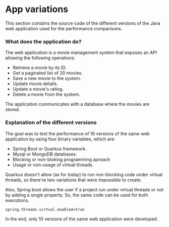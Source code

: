 # App variations

This section contains the source code of the different versions of the Java web application used for the performance comparisons. 

### What does the application do?
The web application is a movie management system that exposes an API allowing the following operations:

- Retrieve a movie by its ID.
- Get a paginated list of 20 movies.
- Save a new movie to the system.
- Update movie details.
- Update a movie's rating.
- Delete a movie from the system.

The application communicates with a database where the movies are stored. 

### Explanation of the different versions

The goal was to test the performance of 16 versions of the same web application by using four binary variables, which are:
- Spring Boot or Quarkus framework.
- Mysql or MongoDB databases.
- Blocking or non-bloking programming aproach
- Usage or non-usage of virtual threads.

Quarkus doesn't allow (as for today) to run non-blocking code under virtual threads, so there're two variations that were impossible to create.

Also, Spring boot allows the user if a project run under virtual threads or not by adding a single property. So, the same code can be used for both executions. 
```
spring.threads.virtual.enabled=true
```
In the end, only 10 versions of the same web application were developed.




